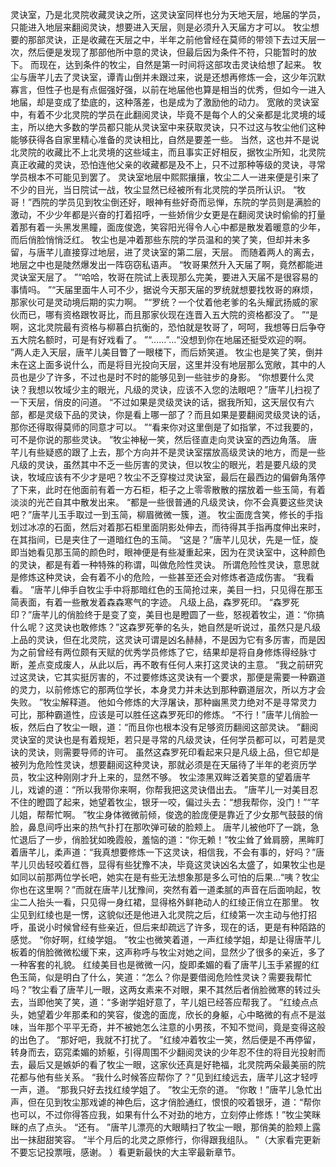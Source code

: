 灵诀室，乃是北灵院收藏灵诀之所，这灵诀室同样也分为天地天层，地届的学员，只能进入地层来翻阅灵诀，想要进入天层，则是必须升入天届方才可以。
牧尘想要的那部灵诀，正是收藏在天层之中，半年之前他曾经在莫师的带领下去过天层一次，然后便是发现了那部他所中意的灵诀，但最后因为条件不符，只能暂时的放下。
而现在，达到条件的牧尘，自然是第一时间将这部攻击灵诀给想了起来。
牧尘与唐芊儿去了灵诀室，谭青山倒并未跟过来，说是还想再修炼一会，这少年沉默寡言，但性子也是有点倔强好强，以前在地届他也算是相当的优秀，但如今一进入地届，却是变成了垫底的，这种落差，也是成为了激励他的动力。
宽敞的灵诀室中，有着不少北灵院的学员在此翻阅灵诀，毕竟不是每个人的父亲都是北灵境的域主，所以绝大多数的学员都只能从灵诀室中来获取灵诀，只不过这与牧尘他们这种能够获得各自家里精心准备的灵诀相比，自然是要差一些。
当然，这也并不是说北灵院的收藏比不上北灵境的这些域主，而且事实正好相反，据牧尘所知，北灵院真正收藏的灵诀，恐怕连他父亲的收藏都是及不上，只不过那种等级的灵诀，寻常学员根本不可能见到罢了。
灵诀室地层中熙熙攘攘，牧尘二人一进来便是引来了不少的目光，当日院试一战，牧尘显然已经被所有北灵院的学员所认识。
“牧哥！”西院的学员见到牧尘倒还好，眼神有些好奇而忌惮，东院的学员则是满脸的激动，不少少年都是兴奋的打着招呼，一些娇俏少女更是在翻阅灵诀时偷偷的打量着那有着一头黑发黑瞳，面庞俊逸，笑容阳光得令人心中都是散发着暖意的少年，而后俏脸悄悄泛红。
牧尘也是冲着那些东院的学员温和的笑了笑，但却并未多留，与唐芊儿直接穿过地层，进了灵诀室的第二层，天层。
而随着两人的离去，地层之中也是陡然爆发出一阵窃窃私语声。
“牧哥果然升入天届了啊，竟然都能进灵诀室天层了。
”“哈哈，牧哥在院试上表现那么完美，要进入天届不是很容易的事情吗。
”“天届里面牛人可不少，据说今天那天届的罗统就想要找牧哥的麻烦，那家伙可是灵动境后期的实力啊。
”“罗统？一个仗着他老爹的名头耀武扬威的家伙而已，哪有资格跟牧哥比，而且那家伙现在连晋入五大院的资格都没了。
”“是啊，这北灵院最有资格与柳慕白抗衡的，恐怕就是牧哥了，呵呵，我想等日后争夺五大院名额时，可是有好戏看了。
”“......”...“没想到你在地届还挺受欢迎的啊。
”两人走入天层，唐芊儿美目瞥了一眼楼下，而后娇笑道。
牧尘也是笑了笑，倒并未在这上面多说什么，而是将目光投向天层，这里并没有地层那么宽敞，其中的人员也是少了许多，不过也是时不时的能够见到一些驻步的身影。
“你想要什么灵诀？我想以牧域少主的眼光，凡级的灵诀，应该不入您的法眼吧？”唐芊儿扫视了一下天层，俏皮的问道。
“不过如果是灵级灵诀的话，据我所知，这天层仅有六部，都是灵级下品的灵诀，你是看上哪一部了？而且如果是要翻阅灵级灵诀的话，那你还得取得莫师的同意才可以。
”“看来你对这里倒是了如指掌，不过我要的，可不是你说的那些灵诀。
”牧尘神秘一笑，然后径直走向灵诀室的西边角落。
唐芊儿有些疑惑的跟了上去，那个方向并不是灵诀室摆放高级灵诀的地方，而是一些凡级的灵诀，虽然其中不乏一些厉害的灵诀，但以牧尘的眼光，若是要凡级的灵诀，牧域应该有不少才是吧？牧尘不乏穿梭过灵诀室，最后在最西边的偏僻角落停了下来，此时在他面前有着一方石柜，柜子之上零零散散的摆放着一些玉简，有着淡淡的光芒自其中散发出来。
“都是一些很普通的凡级灵诀，你不会真要这些灵诀吧？”唐芊儿玉手取过一到玉简，柳眉微微一簇，道。
牧尘面庞含笑，修长的手指划过冰凉的石面，然后对着那石柜里面阴影处伸去，而待得其手指再度伸出来时，在其指间，已是夹住了一道暗红色的玉简。
“这是？”唐芊儿见状，先是一怔，旋即当她看见那玉简的颜色时，眼神便是有些凝重起来，因为在灵诀室中，这种颜色的灵诀，都是有着一种特殊的称谓，叫做危险性灵诀。
所谓危险性灵诀，意思就是修炼这种灵诀，会有着不小的危险，一些甚至还会对修炼者造成伤害。
“我看看。
”唐芊儿伸手自牧尘手中将那暗红色的玉简抢过来，美目一扫，只见得在那玉简表面，有着一些散发着森森寒气的字迹。
凡级上品，森罗死印。
“森罗死印？”唐芊儿的俏脸终于是变了变，美目也是瞪圆了一些，怒视着牧尘，道：“你搞什么呢？这灵诀也敢修炼？”这森罗死拳的名头，她自然是听说过，虽然只是凡级上品的灵诀，但在北灵院，这灵诀可谓是凶名赫赫，不是因为它有多厉害，而是因为之前曾经有两位颇有天赋的优秀学员修炼了它，结果却是将自身修炼得经脉寸断，差点变成废人，从此以后，再不敢有任何人来打这灵诀的主意。
“我之前研究过这灵诀，它其实挺厉害的，不过要修炼这灵诀有一个要求，那便是需要一种霸道的灵力，以前修炼它的那两位学长，本身灵力并未达到那种霸道层次，所以方才会失败。
”牧尘解释道。
他如今修炼的大浮屠诀，那种幽黑灵力绝对不是寻常灵力可比，那种霸道性，应该是可以胜任这森罗死印的修炼。
“不行！”唐芊儿俏脸一板，然后白了牧尘一眼，道：“而且你也根本没有足够资历翻阅这部灵诀。
”翻阅灵诀室的灵诀也是有着规矩，若只是寻常的凡级灵诀，任何学员都可以，可若是灵诀的灵诀，则需要导师的许可。
虽然这森罗死印看起来只是凡级上品，但它却是被列为危险性灵诀，想要翻阅这种灵诀，那就必须是在天届待了半年的老资历学员，牧尘这种刚刚才升上来的，显然不够。
牧尘漆黑双眸泛着笑意的望着唐芊儿，戏谑的道：“所以我带你来啊，你帮我把这灵诀借出去。
”唐芊儿一对美目忍不住的瞪圆了起来，她望着牧尘，银牙一咬，偏过头去：“想我帮你，没门！”“芊儿姐，帮帮忙啊。
”牧尘身体微微前倾，俊逸的脸庞便是靠近了少女那气鼓鼓的俏脸，鼻息间呼出来的热气扑打在那吹弹可破的脸颊上。
唐芊儿被他吓了一跳，急忙退后了一步，俏脸犹如晚霞般，羞恼的道：“你无赖！”牧尘耸了耸肩膀，黑眸盯着唐芊儿，柔声道：“我真想要修炼一下这灵诀，相信我，不会有事的，好吗？”唐芊儿贝齿轻咬着红唇，显得有些犹豫不决，毕竟这灵诀凶名太盛了，如果牧尘也是如同以前那两位学长吧，她实在是有些无法想象那是多么可怕的后果...“咦？牧尘你也在这里啊？”而就在唐芊儿犹豫间，突然有着一道柔腻的声音在后面响起，牧尘二人抬头一看，只见得一身红裙，显得格外鲜艳动人的红绫正俏立在那里。
牧尘见到红绫也是一愣，这貌似还是他进入北灵院之后，红绫第一次主动与他打招呼，虽说小时候曾经有些亲近，但后来却疏远了许多，现在的话，更是有种陌路的感觉。
“你好啊，红绫学姐。
”牧尘也微笑着道，一声红绫学姐，却是让得唐芊儿板着的俏脸微微松缓下来，这声称呼与牧尘对她之间，显然少了很多的亲近，多了一种客套的礼貌。
红绫美目也是微微一闪，旋即柔媚的看了唐芊儿玉手紧握的红色玉简，似是明白了什么，笑道：“怎么？你是要借阅危险性灵诀？需要我帮忙吗？”牧尘看了唐芊儿一眼，这两女素来不对眼，果不其然后者俏脸微寒的转过头去，当即他笑了笑，道：“多谢学姐好意了，芊儿姐已经答应帮我了。
”红绫点点头，她望着少年那柔和的笑容，俊逸的面庞，欣长的身躯，心中略微的有点不是滋味，当年那个平平无奇，并不被她怎么注意的小男孩，不知不觉间，竟是变得这般的出色了。
“那好吧，我就不打扰了。
”红绫冲着牧尘一笑，然后便是不再停留，转身而去，窈窕柔媚的娇躯，引得周围不少翻阅灵诀的少年忍不住的将目光投射而去，最后又是嫉妒的看了牧尘一眼，这家伙还真是好艳福，北灵院两朵最美丽的院花都与他有些关系。
“我什么时候答应帮你了？”见到红绫远去，唐芊儿这才轻哼一声，道。
“那我只好去找红绫学姐了。
”牧尘无奈的道。
“你敢！”唐芊儿急忙出声，但在见到牧尘那戏谑的神色后，这才俏脸通红，恨恨的咬着银牙，道：“帮你也可以，不过你得答应我，如果有什么不对劲的地方，立刻停止修炼！”牧尘笑眯眯的点了点头。
“还有。
”唐芊儿漂亮的大眼睛扫了牧尘一眼，那俏美的脸颊上露出一抹甜甜笑容。
“半个月后的北灵之原修行，你得跟我组队。
”（大家看完更新不要忘记投票哦，感谢。
）看更新最快的大主宰最新章节。
